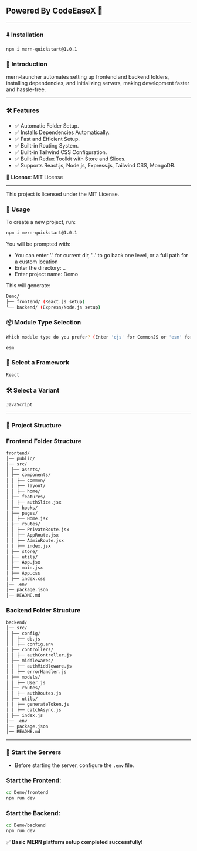 ## Powered By CodeEaseX 🚀

---

### ⬇️ Installation

```sh
npm i mern-quickstart@1.0.1
```

### 🚀 Introduction

mern-launcher automates setting up frontend and backend folders, installing dependencies, and initializing servers, making development faster and hassle-free.

---

### 🛠 Features

- ✅ Automatic Folder Setup.
- ✅ Installs Dependencies Automatically.
- ✅ Fast and Efficient Setup.
- ✅ Built-in Routing System.
- ✅ Built-in Tailwind CSS Configuration.
- ✅ Built-in Redux Toolkit with Store and Slices.
- ✅ Supports React.js, Node.js, Express.js, Tailwind CSS, MongoDB.

📜 **License**: MIT License

---

This project is licensed under the MIT License.

### 🎯 Usage

To create a new project, run:

```sh
npm i mern-quickstart@1.0.1
```

You will be prompted with:

- You can enter '.' for current dir, '..' to go back one level, or a full path for a custom location
- Enter the directory: ..
- Enter project name: Demo

This will generate:

```sh
Demo/
├── frontend/ (React.js setup)
└── backend/ (Express/Node.js setup)
```

### 📦 Module Type Selection

```sh
Which module type do you prefer? (Enter 'cjs' for CommonJS or 'esm' for ES Module):
```

```sh
esm
```

### 🎨 Select a Framework

```sh
React
```

### 🛠 Select a Variant

```sh
JavaScript
```

---

### 📂 Project Structure

### **Frontend Folder Structure**

```sh
frontend/
│── public/
│── src/
│ ├── assets/
│ ├── components/
│ │ ├── common/
│ │ ├── layout/
│ │ ├── home/
│ ├── features/
│ │ ├── authSlice.jsx
│ ├── hooks/
│ ├── pages/
│ │ ├── Home.jsx
│ ├── routes/
│ │ ├── PrivateRoute.jsx
│ │ ├── AppRoute.jsx
│ │ ├── AdminRoute.jsx
│ │ ├── index.jsx
│ ├── store/
│ ├── utils/
│ ├── App.jsx
│ ├── main.jsx
│ ├── App.css
│ ├── index.css
│── .env
│── package.json
│── README.md
```

### **Backend Folder Structure**

```sh
backend/
│── src/
│ ├── config/
│ │ ├── db.js
│ │ ├── config.env
│ ├── controllers/
│ │ ├── authController.js
│ ├── middlewares/
│ │ ├── authMiddleware.js
│ │ ├── errorHandler.js
│ ├── models/
│ │ ├── User.js
│ ├── routes/
│ │ ├── authRoutes.js
│ ├── utils/
│ │ ├── generateToken.js
│ │ ├── catchAsync.js
│ ├── index.js
│── .env
│── package.json
│── README.md
```

---

### 🚀 Start the Servers

- Before starting the server, configure the `.env` file.

### Start the Frontend:

```sh
cd Demo/frontend
npm run dev
```

### Start the Backend:

```sh
cd Demo/backend
npm run dev
```

✅ **Basic MERN platform setup completed successfully!**
